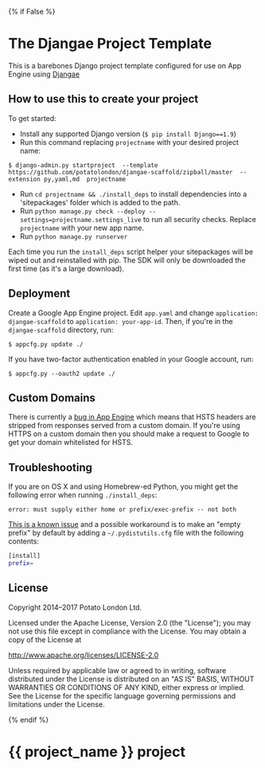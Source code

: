 {% if False %}
# The Djangae Project Template

This is a barebones Django project template configured for use on App Engine using [Djangae](https://github.com/potatolondon/djangae)


## How to use this to create your project

To get started:

- Install any supported Django version (`$ pip install Django==1.9`)
- Run this command replacing `projectname` with your desired project name:

```
$ django-admin.py startproject  --template https://github.com/potatolondon/djangae-scaffold/zipball/master  --extension py,yaml,md  projectname
```
      
- Run `cd projectname && ./install_deps` to install dependencies into a 'sitepackages' folder which is added to the path. 
- Run `python manage.py check --deploy --settings=projectname.settings_live` to run all security checks. Replace `projectname` with your new app name.
- Run `python manage.py runserver`

Each time you run the `install_deps` script helper your sitepackages will be wiped out and reinstalled with pip. The SDK will only be downloaded the first time (as it's a large download).

## Deployment

Create a Google App Engine project. Edit `app.yaml` and change `application: djangae-scaffold` to `application: your-app-id`. Then, if you're in the `djangae-scaffold` directory, run:

    $ appcfg.py update ./

If you have two-factor authentication enabled in your Google account, run:

    $ appcfg.py --oauth2 update ./

## Custom Domains

There is currently a [bug in App Engine](https://code.google.com/p/googleappengine/issues/detail?id=7427) which means that HSTS headers are stripped from responses served from a custom domain.  If you're using HTTPS on a custom domain then you should make a request to Google to get your domain whitelisted for HSTS.

## Troubleshooting

If you are on OS X and using Homebrew-ed Python, you might get the following error when running `./install_deps`:

    error: must supply either home or prefix/exec-prefix -- not both

[This is a known issue](https://github.com/Homebrew/homebrew/blob/master/share/doc/homebrew/Homebrew-and-Python.md#note-on-pip-install---user) and a possible workaround is to make an "empty prefix" by default by adding a `~/.pydistutils.cfg` file with the following contents:

```bash
[install]
prefix=
```

## License 

Copyright 2014–2017 Potato London Ltd.

Licensed under the Apache License, Version 2.0 (the "License");
you may not use this file except in compliance with the License.
You may obtain a copy of the License at

  http://www.apache.org/licenses/LICENSE-2.0

Unless required by applicable law or agreed to in writing, software
distributed under the License is distributed on an "AS IS" BASIS,
WITHOUT WARRANTIES OR CONDITIONS OF ANY KIND, either express or implied.
See the License for the specific language governing permissions and
limitations under the License.

{% endif %}

# {{ project_name }} project
